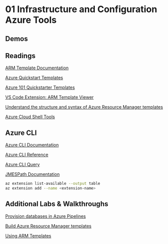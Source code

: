# 01 Infrastructure and Configuration Azure Tools

## Demos

## Readings

[ARM Template Documentation](https://docs.microsoft.com/en-us/azure/azure-resource-manager/templates/)

[Azure Quickstart Templates](https://azure.microsoft.com/en-us/resources/templates/)

[Azure 101 Quickstarter Templates](https://github.com/Azure/azure-quickstart-templates)

[VS Code Extension: ARM Template Viewer](https://marketplace.visualstudio.com/items?itemName=bencoleman.armview)

[Understand the structure and syntax of Azure Resource Manager templates](https://docs.microsoft.com/en-us/azure/azure-resource-manager/templates/template-syntax)

[Azure Cloud Shell Tools](https://docs.microsoft.com/en-us/azure/cloud-shell/features)

## Azure CLI

[Azure CLI Documentation](https://docs.microsoft.com/en-us/cli/azure/?view=azure-cli-latest)

[Azure CLI Reference](https://docs.microsoft.com/en-us/cli/azure/reference-index?view=azure-cli-latest)

[Azure CLI Query](https://docs.microsoft.com/en-us/cli/azure/query-azure-cli?view=azure-cli-latest)

[JMESPath Documentation](http://jmespath.org/)

```bash
az extension list-available --output table
az extension add --name <extension-name>
```

## Additional Labs & Walkthroughs

[Provision databases in Azure Pipelines](https://docs.microsoft.com/en-us/learn/modules/provision-database-azure-pipelines/)

[Build Azure Resource Manager templates](https://docs.microsoft.com/en-us/learn/modules/build-azure-vm-templates/)

[Using ARM Templates](http://microsoft.github.io/PartsUnlimited/iac/200.2x-IaC-AZ-400T05AppInfra.html)
